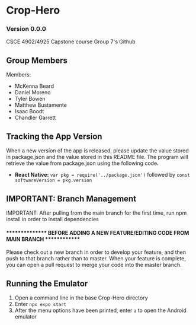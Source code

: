 # Crop-Hero
### Version 0.0.0
CSCE 4902/4925 Capstone course Group 7's Github
## Group Members 
Members: 
  * McKenna Beard
  * Daniel Moreno
  * Tyler Bowen
  * Matthew Bustamente
  * Isaac Boodt
  * Chandler Garrett

## Tracking the App Version
When a new version of the app is released, please update the value stored in package.json and the value stored in this README file. The program will retrieve the value from package.json using the following code.
 * **React Native:** `var pkg = require('../package.json')` followed by `const softwareVersion = pkg.version`

## IMPORTANT: Branch Management
IMPORTANT: After pulling from the main branch for the first time, run npm install in order to install dependencies

#### \*\*\*\*\*\*\*\*\*\*\*\*\*\* BEFORE ADDING A NEW FEATURE/EDITING CODE FROM MAIN BRANCH \*\*\*\*\*\*\*\*\*\*\*\*
Please check out a new branch in order to develop your feature, and then push to that branch rather than to master. When your feature is complete, you can open a pull request to merge your code into the master branch.

## Running the Emulator
 1. Open a command line in the base Crop-Hero directory
 2. Enter `npx expo start`
 3. After the menu options have been printed, enter `a` to open the Android emulator